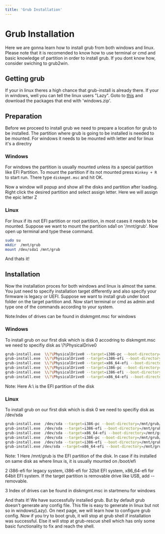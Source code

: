 ```yaml
---
title: 'Grub Installation'
---
```


# Grub Installation
Here we are gonna learn how to install grub from both windows and linux. Please note that it is recomended to know how to use terminal or cmd and basic knowledge of partition in order to install grub. If you dont know how, consider swiching to grub2win.

## Getting grub
If your in linux theres a high chance that grub-install is already there. If your in windows, well you can tell the linux users "Lazy". Goto to  [this](https://ftp.gnu.org/gnu/grub) and download the packages that end with 'windows.zip'.

## Preparation
Before we proceed to install grub we need to prepare a location for grub to be installed. The partition where grub is going to be installed is needed to be mounted. For windows it needs to be mounted with letter and for linux it's a directry

### Windows
For windows the partition is usually mounted unless its a special partition like EFI Partition. To mount the partition if its not mounted press `Winkey + R`  to start run. There type `diskmgmt.msc` and hit OK.

Now a window will popup and show all the disks and partition after loading. Right click the desired partition and select assign letter. Here we will assign the epic letter Z

### Linux
For linux if its not EFI partition or root partition, in most cases it needs to be mounted. Suppose we want to mount the partition sda1 on '/mnt/grub'. Now open up terminal and type these command.
```bash
sudo su
mkdir  /mnt/grub
mount /dev/sda1 /mnt/grub
```
And thats it!

## Installation
Now the installation proces for both windows and linux is almost the same. You just need to specify installation target differently and also specify your firmware is legacy or UEFI. Suppose we want to install grub under boot folder on the target partition and. Now start terminal or cmd as admin and type one of the commands according to your system.

Note:Index of drives can be found in diskmgmt.msc for windows

### Windows
To install grub on our first disk which is disk 0 accodring to diskmgmt.msc we need to specifiy disk as   \\?\PhysicalDrive0
```bash
grub-install.exe  \\?\PhysicalDrive0 --target=i386-pc --boot-directory=Z:\boot
grub-install.exe  \\?\PhysicalDrive0 --target=i386-efi --boot-directory=Z:\boot --efi-directory=A:\
grub-install.exe  \\?\PhysicalDrive0 --target=x86_64-efi --boot-directory=Z:\boot --efi-directory=A:\
grub-install.exe  \\?\PhysicalDrive0 --target=i386-pc --boot-directory=Z:\boot --removable
grub-install.exe  \\?\PhysicalDrive0 --target=i386-efi --boot-directory=Z:\boot --efi-directory=A:\ --removable
grub-install.exe  \\?\PhysicalDrive0 --target=x86_64-efi --boot-directory=Z:\boot --efi-directory=A:\ --removable
```
Note: Here A:\ is the EFI partition of the disk
### Linux
To install grub on our first disk which is disk 0 we need to specifiy disk as   /dev/sda
```bash
grub-install.exe  /dev/sda --target=i386-pc --boot-directory=/mnt/grub/boot
grub-install.exe  /dev/sda --target=i386-efi --boot-directory=/mnt/grub/boot -efi-directory=/boot/efi
grub-install.exe  /dev/sda --target=x86_64-efi --boot-directory=/mnt/grub/boott -efi-directory=/boot/efi
grub-install.exe  /dev/sda --target=i386-pc --boot-directory=/mnt/grub/boot --removable
grub-install.exe  /dev/sda --target=i386-efi --boot-directory=/mnt/grub/boott -efi-directory=/mnt/grub --removable
grub-install.exe /dev/sda --target=x86_64-efi --boot-directory=/mnt/grub/boott -efi-directory=/mnt/grub --removable
```
Note: 
1 Here /mnt/grub is the EFI partition of the disk. In case if its installed on same disk as where linux is, it is usually mounted on /boot/efi

2 i386-efi for legacy system, i386-efi for 32bit EFI system, x86_64-efi for 64bit EFI system. If the target partition is removable drive like USB, add  --removable.

3 Index of drives can be found in diskmgmt.msc in startmenu for windows

And thats it! We have successfully installed grub. But by default grub doesn't generate any config file. This file is easy to generate in linux but not so in windows(Lazy). On next page, we will learn how to configure grub config. Now if you try to boot grub, it will stop at grub shell if installation was successful. Else it will stop at grub-rescue shell which has only some basic functionality to fix and reach the shell.